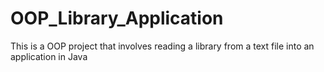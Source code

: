 # OOP_Library_Application
This is a OOP project that involves reading a library from a text file into an application in Java

